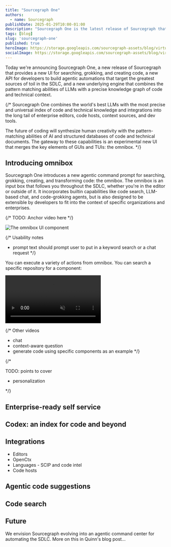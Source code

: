 ```yaml
---
title: "Sourcegraph One"
authors:
  - name: Sourcegraph
publishDate: 2025-01-29T10:00-01:00
description: "Sourcegraph One is the latest release of Sourcegraph that turns it into an agentic command center for the software development lifecycle."
tags: [blog]
slug: 'sourcegraph-one'
published: true
heroImage: https://storage.googleapis.com/sourcegraph-assets/blog/virtual-code-ai-summit-recap/ai-summit-og.png
socialImage: https://storage.googleapis.com/sourcegraph-assets/blog/virtual-code-ai-summit-recap/ai-summit-og.png
---
```


Today we're announcing Sourcegraph One, a new release of Sourcegraph
that provides a new UI for searching, grokking, and creating code, a
new API for developers to build agentic automations that target the
greatest sources of toil in the SDLC, and a new underlying engine that
combines the pattern matching abilities of LLMs with a precise
knowledge graph of code and technical context.

{/*
Sourcegraph One combines the world's best LLMs with the most
precise and universal index of code and technical knowledge and
integrations into the long tail of enterprise editors, code hosts,
context sources, and dev tools.

The future of coding will synthesize human creativity with the
pattern-matching abilities of AI and structured databases of code and
technical documents. The gateway to these capabilities is an
experimental new UI that merges the key elements of GUIs and TUIs: the
omnibox.
*/}

## Introducing omnibox

Sourcegraph One introduces a new agentic command prompt for searching,
grokking, creating, and transforming code: the omnibox. The omnibox is
an input box that follows you throughout the SDLC, whether you're in
the editor or outside of it. It incorporates builtin capabilities like
code search, LLM-based chat, and code-grokking agents, but is also
designed to be extensible by developers to fit into the context of
specific organizations and enterprises.

{/* TODO: Anchor video here */}

![The omnibox UI component](https://storage.googleapis.com/sourcegraph-assets/blog/2025/sourcegraph-one/omnibox-only.png)

{/*
Usability notes
- prompt text should prompt user to put in a keyword search or a chat request
*/}


You can execute a variety of actions from omnibox. You can search a specific repository for a component:

<video autoPlay loop muted playsInline>
    <source src="https://storage.googleapis.com/sourcegraph-assets/blog/2025/sourcegraph-one/omnibox-search-auth-provider.mp4" type="video/mp4" />
</video>

{/*
Other videos
- chat
- context-aware question
- generate code using specific components as an example
*/}




{/*

TODO: points to cover
- personalization

*/}


## Enterprise-ready self service

## Codex: an index for code and beyond

## Integrations

* Editors
* OpenCtx
* Languages - SCIP and code intel
* Code hosts

## Agentic code suggestions

## Code search

## Future

We envision Sourcegraph evolving into an agentic command center for automating
the SDLC. More on this in Quinn's blog post...

